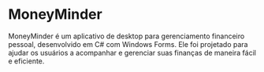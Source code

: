 # MoneyMinder
MoneyMinder é um aplicativo de desktop para gerenciamento financeiro pessoal, desenvolvido em C# com Windows Forms. Ele foi projetado para ajudar os usuários a acompanhar e gerenciar suas finanças de maneira fácil e eficiente.
